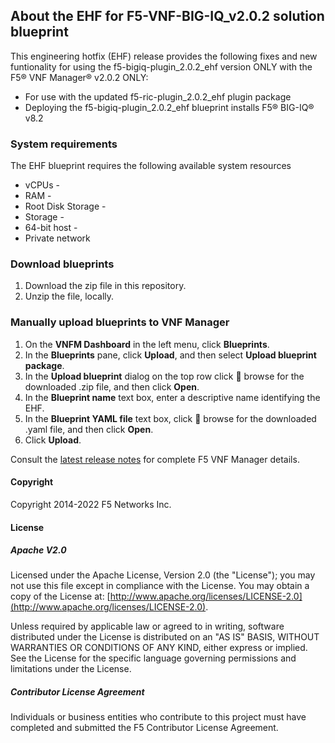 ## About the EHF for F5-VNF-BIG-IQ_v2.0.2 solution blueprint

This engineering hotfix (EHF) release provides the following fixes and new funtionality for using the f5-bigiq-plugin_2.0.2_ehf version ONLY with the F5® VNF Manager® v2.0.2 ONLY: 

* For use with the updated f5-ric-plugin_2.0.2_ehf plugin package
* Deploying the f5-bigiq-plugin_2.0.2_ehf blueprint installs F5® BIG-IQ® v8.2


### System requirements

The EHF blueprint requires the following available system resources

* vCPUs - 
* RAM - 
* Root Disk Storage - 
* Storage - 
* 64-bit host - 
* Private network


### Download blueprints

1. Download the zip file in this repository.
2. Unzip the file, locally. 

### Manually upload blueprints to VNF Manager

1. On the **VNFM Dashboard** in the left menu, click **Blueprints**.
2. In the **Blueprints** pane, click **Upload**, and then select **Upload blueprint package**.      
3. In the **Upload blueprint** dialog on the top row click :open_file_folder: browse for the downloaded .zip file, and then click **Open**.
4. In the **Blueprint name** text box, enter a descriptive name identifying the EHF.
5. In the **Blueprint YAML file** text box, click :open_file_folder: browse for the downloaded .yaml file, and then click **Open**. 
6. Click **Upload**.



Consult the [latest release notes](https://clouddocs.f5.com/cloud/nfv/latest/release-notes-1.html) for complete F5 VNF Manager details.

#### Copyright
Copyright 2014-2022 F5 Networks Inc.

#### License

##### Apache V2.0 
Licensed under the Apache License, Version 2.0 (the "License"); you may not use this file except in compliance with the License. You may obtain a copy of the License at: [http://www.apache.org/licenses/LICENSE-2.0](http://www.apache.org/licenses/LICENSE-2.0).

Unless required by applicable law or agreed to in writing, software distributed under the License is distributed on an "AS IS" BASIS, WITHOUT WARRANTIES OR CONDITIONS OF ANY KIND, either express or implied. See the License for the specific language governing permissions and limitations under the License.

##### Contributor License Agreement
Individuals or business entities who contribute to this project must have completed and submitted the F5 Contributor License Agreement.
